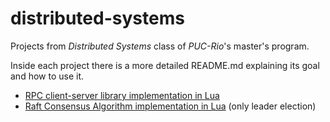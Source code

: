 # distributed-systems
Projects from *Distributed Systems* class of *PUC-Rio*'s master's program.

Inside each project there is a more detailed README.md explaining its goal and how to use it.

- [RPC client-server library implementation in Lua](project1-rpc/README.md)
- [Raft Consensus Algorithm implementation in Lua](project2-raft-algorithm/README.md) (only leader election)
